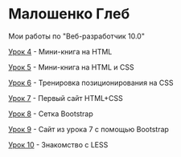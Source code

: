 

# Малошенко Глеб
Мои работы по "Веб-разработчик 10.0"

[Урок 4](https://wont1k.github.io/Lesson_4/ "4 Урок") - Мини-книга на HTML

[Урок 5](https://wont1k.github.io/Lesson_5/ "5 Урок") - Мини-книга на HTML и CSS

[Урок 6](https://wont1k.github.io/Lesson_6/ "6 Урок") - Тренировка позиционирования на CSS

[Урок 7](https://wont1k.github.io/Lesson_7/ "7 Урок") - Первый сайт HTML+CSS

[Урок 8](https://wont1k.github.io/Lesson_8/ "8 Урок") - Сетка Bootstrap

[Урок 9](https://wont1k.github.io/Lesson_9/ "9 Урок") - Сайт из урока 7 с помощью Bootstrap

[Урок 10](https://wont1k.github.io/Lesson_10/ "10 Урок") - Знакомство с LESS
